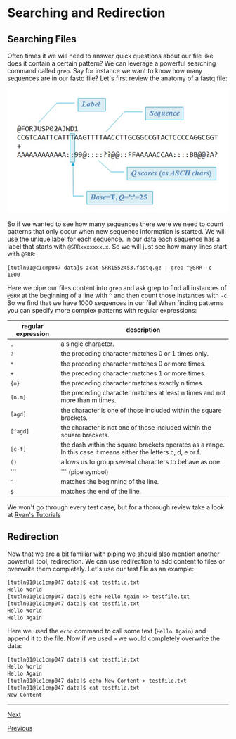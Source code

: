 # Searching and Redirection

## Searching Files

Often times it we will need to answer quick questions about our file like does it contain a certain pattern? We can leverage a powerful searching command called `grep`. Say for instance we want to know how many sequences are in our fastq file? Let's first review the anatomy of a fastq file:

<img src="../images/fastqFile.jpeg" />

So if we wanted to see how many sequences there were we need to count patterns that only occur when new sequence information is started. We will use the unique label for each sequence. In our data each sequence has a label that starts with `@SRRxxxxxxx.x`. So we will just see how many lines  start with `@SRR`:

```
[tutln01@c1cmp047 data]$ zcat SRR1552453.fastq.gz | grep ^@SRR -c
1000
```
Here we pipe our files content into `grep` and ask grep to find all instances of `@SRR` at the beginning of a line with `^` and then count those instances with `-c`. So we find that we have 1000 sequences in our file! When finding patterns you can specify more complex patterns with regular expressions:

|regular expression|description|
|-|-|
|```.``` | a single character.|
|```?``` | the preceding character matches 0 or 1 times only.|
|```*``` | the preceding character matches 0 or more times.|
|```+``` | the preceding character matches 1 or more times.|
|```{n}``` | the preceding character matches exactly n times.|
|```{n,m}``` | the preceding character matches at least n times and not more than m times.|
|```[agd]``` | the character is one of those included within the square brackets.|
|```[^agd]``` | the character is not one of those included within the square brackets.|
|```[c-f]``` | the dash within the square brackets operates as a range. In this case it means either the letters c, d, e or f.|
|```()``` | allows us to group several characters to behave as one.|
|```|``` (pipe symbol) | the logical OR operation.|
|```^``` | matches the beginning of the line.|
|```$``` | matches the end of the line.|

We won't go through every test case, but for a thorough review take a look at [Ryan's Tutorials](https://ryanstutorials.net/linuxtutorial/grep.php)

## Redirection

Now that we are a bit familiar with piping we should also mention another powerfull tool, redirection. We can use redirection to add content to files or overwrite them completely. Let's use our test file as an example:

```
[tutln01@lc1cmp047 data]$ cat testfile.txt
Hello World
[tutln01@lc1cmp047 data]$ echo Hello Again >> testfile.txt
[tutln01@lc1cmp047 data]$ cat testfile.txt
Hello World
Hello Again
```
Here we used the `echo` command to call some text (`Hello Again`) and append it to the file. Now if we used `>` we would completely overwrite the data:

```
[tutln01@lc1cmp047 data]$ cat testfile.txt
Hello World
Hello Again
[tutln01@lc1cmp047 data]$ echo New Content > testfile.txt
[tutln01@lc1cmp047 data]$ cat testfile.txt
New Content
```

_______________________________________________________________________________________________________________________________________________________

[Next](./introHPC4.md)

[Previous](./introHPC2.md)
